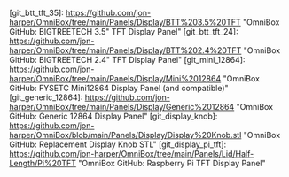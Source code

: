 <!-- OmniBox GitHub Pages -->
[git_home]:         https://github.com/jon-harper/OmniBox               "OmniBox GitHub Repository"
[git_issues]:       https://github.com/jon-harper/OmniBox/issues        "OmniBox GitHub: Issues"
[git_discussions]:  https://github.com/jon-harper/OmniBox/discussions   "OmniBox GitHub: Discussions"

<!-- 
    OmniBox GitHub Folders 
-->
<!-- /Core     -->

<!-- /Fans     -->
[git_fans]:         https://github.com/jon-harper/OmniBox/Fans          "OmniBox GitHub: Fans"

<!-- /Panels     -->
<!--      /Display -->
[git_display]:          https://github.com/jon-harper/OmniBox/tree/main/Panels/Display                      "OmniBox GitHub: Display Panels"
[git_btt_tft_35]:       https://github.com/jon-harper/OmniBox/tree/main/Panels/Display/BTT%203.5%20TFT      "OmniBox GitHub: BIGTREETECH 3.5" TFT Display Panel"
[git_btt_tft_24]:       https://github.com/jon-harper/OmniBox/tree/main/Panels/Display/BTT%202.4%20TFT      "OmniBox GitHub: BIGTREETECH 2.4" TFT Display Panel"
[git_mini_12864]:       https://github.com/jon-harper/OmniBox/tree/main/Panels/Display/Mini%2012864         "OmniBox GitHub: FYSETC Mini12864 Display Panel (and compatible)"
[git_generic_12864]:    https://github.com/jon-harper/OmniBox/tree/main/Panels/Display/Generic%2012864      "OmniBox GitHub: Generic 12864 Display Panel"
[git_display_knob]:     https://github.com/jon-harper/OmniBox/blob/main/Panels/Display/Display%20Knob.stl   "OmniBox GitHub: Replacement Display Knob STL"
[git_display_pi_tft]:   https://github.com/jon-harper/OmniBox/tree/main/Panels/Lid/Half-Length/Pi%20TFT     "OmniBox GitHub: Raspberry Pi TFT Display Panel"

<!--      /Front Panel -->
<!--      /Lid -->
[git_lid]: https://github.com/jon-harper/OmniBox/tree/main/Panels/Lid/
[git_lid_pi_tft]: https://github.com/jon-harper/OmniBox/tree/main/Panels/Lid/Half-Length/Pi%20TFT

<!--      /Rear Panel -->
[git_rear_panel]: https://github.com/jon-harper/OmniBox/tree/main/Panels/Rear%20Panel

<!-- /Trays     -->

<!--      /MCU -->
[git_mcu]: https://github.com/jon-harper/OmniBox/tree/main/Trays/MCU/
[git_btt_skr_e3]: https://github.com/jon-harper/OmniBox/tree/main/Trays/MCU/BTT%20SKR%20E3
[git_btt_skr]: https://github.com/jon-harper/OmniBox/tree/main/Trays/MCU/BTT%20SKR
[git_btt_octopus]: https://github.com/jon-harper/OmniBox/tree/main/Trays/MCU/BTT%20Octopus

<!--      /CPU -->
[git_cpu]: https://github.com/jon-harper/OmniBox/tree/main/Trays/CPU/
[git_cpu_unused]: https://github.com/jon-harper/OmniBox/tree/main/Trays/CPU/Unused%20Tray%20Cover
[git_rpi_3b_plus]: https://github.com/jon-harper/OmniBox/tree/main/Trays/CPU/Raspberry%20Pi%203B%20Plus
[git_rpi_4b]: https://github.com/jon-harper/OmniBox/tree/main/Trays/CPU/Raspberry%20Pi%204B

<!--     /Lower Bay -->

<!-- External Links -->
[bgdog]: https://www.thingiverse.com/thing:3999751 "BGDog's Stand Alone Main Control Case (Thingiverse)"
[twitter]: https://twitter.com/TheOmniBox "@TheOmniBox (Twitter)"
[reddit]: https://www.reddit.com/user/jonspaceharper/ "u/jonspaceharper (Reddit)"